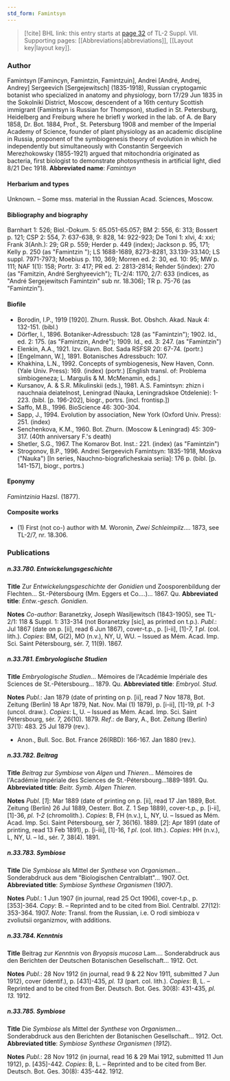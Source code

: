 ```yaml
---
std_form: Famintsyn
---
```


> [!cite] BHL link: this entry starts at [page 32](https://www.biodiversitylibrary.org/page/33259536) of TL-2 Suppl. VII.
> Supporting pages: [[Abbreviations|abbreviations]], [[Layout key|layout key]].

### Author

Famintsyn \[Famincyn, Famintzin, Famintzuin\], Andrei \[André, Andrej, Andrey\] Sergeevich \[Sergejewitsch\] (1835-1918), Russian cryptogamic botanist who specialized in anatomy and physiology, born 17/29 Jun 1835 in the Sokolniki District, Moscow, descendent of a 16th century Scottish immigrant (Famintsyn is Russian for Thompson), studied in St. Petersburg, Heidelberg and Freiburg where he briefl y worked in the lab. of A. de Bary 1858, Dr. Bot. 1884, Prof., St. Petersburg 1908 and member of the Imperial Academy of Science, founder of plant physiology as an academic discipline in Russia, proponent of the symbiogenesis theory of evolution in which he independently but simultaneously with Constantin Sergeevich Merezhokowsky (1855-1921) argued that mitochondria originated as bacteria, first biologist to demonstrate photosynthesis in artificial light, died 8/21 Dec 1918. 
**Abbreviated name**: *Famintsyn*

#### Herbarium and types

Unknown. – Some mss. material in the Russian Acad. Sciences, Moscow.

#### Bibliography and biography

Barnhart 1: 526; Biol.-Dokum. 5: 65.051-65.057; BM 2: 556, 6: 313; Bossert p. 121; CSP 2: 554, 7: 637-638, 9: 828, 14: 922-923; De Toni 1: xlvi, 4: xxi; Frank 3(Anh.): 29; GR p. 559; Herder p. 449 (index); Jackson p. 95, 171; Kelly p. 250 (as "Famintzin "); LS 1688-1689, 8273-8281, 33.139-33.140; LS suppl. 7971-7973; Moebius p. 110, 369; Morren ed. 2: 30, ed. 10: 95; MW p. 111; NAF 1(1): 158; Portr. 3: 417; PR ed. 2: 2813-2814; Rehder 5(index): 270 (as "Famitzin, André Serghyeevich"); TL-2/4: 1170, 2/7: 633 (indices, as "André Sergejewitsch Famintzin" sub nr. 18.306); TR p. 75-76 (as "Famintzin").

#### Biofile

- Borodin, I.P., 1919 \[1920\]. Zhurn. Russk. Bot. Obshch. Akad. Nauk 4: 132-151. (bibl.)
- Dörfler, I., 1896. Botaniker-Adressbuch: 128 (as "Famintzin"); 1902. Id., ed. 2: 175. (as "Famintzin, André"); 1909. Id., ed. 3: 247. (as "Famintzin")
- Elenkin, A.A., 1921. Izv. Glavn. Bot. Sada RSFSR 20: 67-74. (portr.)
- \[Engelmann, W.\], 1891. Botanisches Adressbuch: 107.
- Khakhina, L.N., 1992. Concepts of symbiogenesis, New Haven, Conn. (Yale Univ. Press): 169. (index) (portr.) \[English transl. of: Problema simbiogeneza; L. Margulis & M. McMenamin, eds.\]
- Kursanov, A. & S.R. Mikulinskii (eds.), 1981. A.S. Famintsyn: zhizn i nauchnaia deiatelnost, Leningrad (Nauka, Leningradskoe Otdelenie): 1-223. (bibl. \[p. 196-202\], biogr., portrs. \[incl. frontisp.\])
- Saffo, M.B., 1996. BioScience 46: 300-304.
- Sapp, J., 1994. Evolution by association, New York (Oxford Univ. Press): 251. (index)
- Senchenkova, K.M., 1960. Bot. Zhurn. (Moscow & Leningrad) 45: 309-317. (40th anniversary F.'s death)
- Shetler, S.G., 1967. The Komarov Bot. Inst.: 221. (index) (as "Famintzin")
- Strogonov, B.P., 1996. Andrei Sergeevich Famintsyn: 1835-1918, Moskva ("Nauka") \[In series, Nauchno-biograficheskaia seriia\]: 176 p. (bibl. \[p. 141-157\], biogr., portrs.)

#### Eponymy

*Famintzinia* Hazsl. (1877).

#### Composite works

- (1) First (not co-) author with M. Woronin, *Zwei Schleimpilz*.... 1873, see TL-2/7, nr. 18.306.

### Publications

##### n.33.780. Entwickelungsgeschichte

**Title**
Zur *Entwickelungsgeschichte* der *Gonidien* und Zoosporenbildung der Flechten... St.-Pétersbourg (Mm. Eggers et Co....)... 1867. Qu.
**Abbreviated title**: *Entw.-gesch. Gonidien*.

**Notes**
*Co-author*: Baranetzky, Joseph Wasiljewitsch (1843-1905), see TL-2/1: 118 & Suppl. 1: 313-314 (not Boranetzky \[sic\], as printed on t.p.).
*Publ*.: Jul 1867 (date on p. \[ii\], read 6 Jun 1867), cover-t.p., p. \[i-ii\], \[1\]-7, *1 pl*. (col. lith.).
*Copies*: BM, G(2), MO (n.v.), NY, U, WU. – Issued as Mém. Acad. Imp. Sci. Saint Pétersbourg, sér. 7, 11(9). 1867.

##### n.33.781. Embryologische Studien

**Title**
*Embryologische Studien*... Mémoires de l'Académie Impériale des Sciences de St.-Pétersbourg... 1879. Qu.
**Abbreviated title**: *Embryol. Stud.*

**Notes**
*Publ*.: Jan 1879 (date of printing on p. \[ii\], read 7 Nov 1878, Bot. Zeitung (Berlin) 18 Apr 1879, Nat. Nov. Mai (1) 1879), p. \[i-ii\], \[1\]-19, *pl. 1-3* (uncol. draw.). *Copies*: L, U. – Issued as Mém. Acad. Imp. Sci. Saint Pétersbourg, sér. 7, 26(10). 1879.
*Ref*.: de Bary, A., Bot. Zeitung (Berlin) 37(1): 483. 25 Jul 1879 (rev.).
- Anon., Bull. Soc. Bot. France 26(RBD): 166-167. Jan 1880 (rev.).

##### n.33.782. Beitrag

**Title**
*Beitrag* zur *Symbiose* von *Algen* und *Thieren*... Mémoires de l'Académie Impériale des Sciences de St.-Pétersbourg...1889-1891. Qu.
**Abbreviated title**: *Beitr. Symb. Algen Thieren*.

**Notes**
*Publ*. \[*1*\]: Mar 1889 (date of printing on p. \[ii\], read 17 Jan 1889, Bot. Zeitung (Berlin) 26 Jul 1889, Oesterr. Bot. Z. 1 Sep 1889), cover-t.p., p. \[i-ii\], \[1\]-36, *pl. 1-2* (chromolith.).
*Copies*: B, FH (n.v.), L, NY, U. – Issued as Mém. Acad. Imp. Sci. Saint Pétersbourg, sér 7, 36(16). 1889.
\[*2*\]: Apr 1891 (date of printing, read 13 Feb 1891), p. \[i-iii\], \[1\]-16, *1 pl*. (col. lith.). *Copies*: HH (n.v.), L, NY, U. – Id., sér. 7, 38(4). 1891.

##### n.33.783. Symbiose

**Title**
Die *Symbiose* als Mittel der *Synthese* von *Organismen*... Sonderabdruck aus dem "Biologischen Centralblatt"... 1907. Oct.
**Abbreviated title**: *Symbiose Synthese Organismen* (1*907*).

**Notes**
*Publ*.: 1 Jun 1907 (in journal, read 25 Oct 1906), cover-t.p., p. \[353\]-364. *Copy*: B. – Reprinted and to be cited from Biol. Centralbl. 27(12): 353-364. 1907.
*Note*: Transl. from the Russian, i.e. O rodi simbioza v zvoliutsii organizmov, with additions.

##### n.33.784. Kenntnis

**Title**
Beitrag zur *Kenntnis* von *Bryopsis mucosa* Lam.... Sonderabdruck aus den Berichten der Deutschen Botanischen Gesellschaft... 1912. Oct.

**Notes**
*Publ*.: 28 Nov 1912 (in journal, read 9 & 22 Nov 1911, submitted 7 Jun 1912), cover (identif.), p. \[431\]-435, *pl. 13* (part. col. lith.). *Copies*: B, L. – Reprinted and to be cited from Ber. Deutsch. Bot. Ges. 30(8): 431-435, *pl. 13.* 1912.

##### n.33.785. Symbiose

**Title**
Die *Symbiose* als Mittel der *Synthese* von *Organismen*... Sonderabdruck aus den Berichten der Botanischen Gesellschaft... 1912. Oct.
**Abbreviated title**: *Symbiose Synthese Organismen* (*1912*).

**Notes**
*Publ*.: 28 Nov 1912 (in journal, read 16 & 29 Mai 1912, submitted 11 Jun 1912), p. \[435\]-442. *Copies*: B, L. – Reprinted and to be cited from Ber. Deutsch. Bot. Ges. 30(8): 435-442. 1912.

